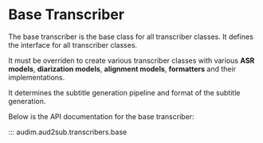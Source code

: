 # Base Transcriber

The base transcriber is the base class for all transcriber classes.
It defines the interface for all transcriber classes.

It must be overriden to create various transcriber classes with various **ASR models**,
**diarization models**, **alignment models**, **formatters** and their implementations.

It determines the subtitle generation pipeline and format of the subtitle generation.

Below is the API documentation for the base transcriber:

::: audim.aud2sub.transcribers.base
